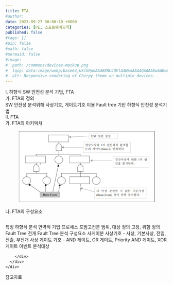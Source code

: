 ```yaml
---
title: FTA
#author: 
date: 2023-09-27 00:00:10 +0800
categories: [PE, 소프트웨어공학]
published: false
#tags: []
#pin: false
#math: false
#mermaid: false
#image:
#  path: /commons/devices-mockup.png
#  lqip: data:image/webp;base64,UklGRpoAAABXRUJQVlA4WAoAAAAQAAAADwAABwAAQUxQSDIAAAARL0AmbZurmr57yyIiqE8oiG0bejIYEQTgqiDA9vqnsUSI6H+oAERp2HZ65qP/VIAWAFZQOCBCAAAA8AEAnQEqEAAIAAVAfCWkAALp8sF8rgRgAP7o9FDvMCkMde9PK7euH5M1m6VWoDXf2FkP3BqV0ZYbO6NA/VFIAAAA
#  alt: Responsive rendering of Chirpy theme on multiple devices.
---
```


<div class="post-wrap">
  <div class="para">
    <div class="para-title">
      I. 하향식 SW 안전성 분석 기법, FTA
    </div>
    <div class="para-cntnt">
      <div class="para">
        <div class="para-title">
          가. FTA의 정의
        </div>
        <div class="para-cntnt">
            SW 안전성 분석위해 사상기호, 게이트기호 이용 Fault tree 기반 하향식 안전성 분석기법
        </div>
      </div>
    </div>
  </div>
  
  <div class="para">
    <div class="para-title">
      II. FTA
    </div>
    <div class="para-cntnt">
      <div class="para">
        <div class="para-title">
          가. FTA의 아키텍처
        </div>
        <div class="para-cntnt">
          <figure class="post-figure">
            <img src="/assets/img/posts/FTA.png" alt="FTA">
<!--            <figcaption>Source: Unveiling the Metaverse: Exploring Emerging Trends, Multifaceted Perspectives, and Future Challenges</figcaption>-->
          </figure>
        </div>
      </div>
      <div class="para">
        <div class="para-title">
          나. FTA의 구성요소
        </div>
        <div class="para-cntnt">
          <table class="post-table">
          </table>
          특징
  하향식 분석
  연역적 기법
프로세스 포범고전분
  범위, 대상 정의
  고장, 위험 정의
  Fault Tree 전개
  Fault Tree 분석
구성요소 사게이분
  사상기호 - 사상, 기본사상, 전입, 전출, 부전개 사상
  게이트 기호 - AND 게이트, OR 게이트, Priority AND 게이트, XOR 게이트
  이벤트
  분석대상

        </div>
      </div>
    </div>
  </div>

  <div class="refr-wrap">
    <div class="refr-title">
        참고자료
    </div>
    <ol class="refr-list">
    <!--    <li>(나현식, 최대선) <a target="_blank" href="https://scienceon.kisti.re.kr/commons/util/originalView.do?cn=JAKO202225948430499&oCn=JAKO202225948430499&dbt=JAKO&journal=NJOU00291864">메타버스 보안 위협 요소 및 대응 방안 검토</a></li>-->
    <!--    <li>(M. Uddin, S. Manickam, H. Ullah, M. Obaidat and A. Dandoush) <a target="_blank" href="https://ieeexplore.ieee.org/abstract/document/10138386">Unveiling the Metaverse: Exploring Emerging Trends, Multifaceted Perspectives, and Future Challenges</a></li>-->
    </ol>
  </div>
</div>
